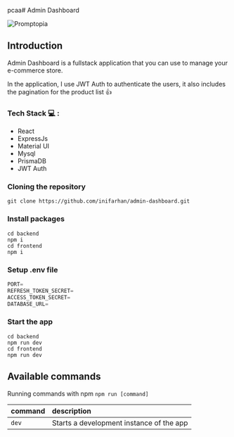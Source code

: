pcaa# Admin Dashboard

![Promptopia](https://i.postimg.cc/pxq0Bg0T/Admin-dashboard.png)

## Introduction
Admin Dashboard is a fullstack application that you can use to manage your e-commerce store.

In the application, I use JWT Auth to authenticate the users, it also includes the pagination for the product list 👍

### Tech Stack 💻 :
- React
- ExpressJs
- Material UI
- Mysql
- PrismaDB
- JWT Auth

### Cloning the repository

```shell
git clone https://github.com/inifarhan/admin-dashboard.git
```

### Install packages

```shell
cd backend
npm i
cd frontend
npm i
```

### Setup .env file


```js
PORT=
REFRESH_TOKEN_SECRET=
ACCESS_TOKEN_SECRET=
DATABASE_URL=
```

### Start the app

```shell
cd backend
npm run dev
cd frontend
npm run dev
```

## Available commands

Running commands with npm `npm run [command]`

| command         | description                              |
| :-------------- | :--------------------------------------- |
| `dev`           | Starts a development instance of the app |
